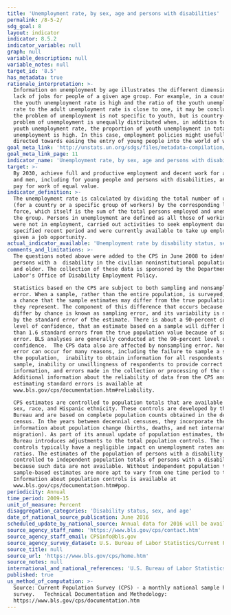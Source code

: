 ```yaml
---
title: 'Unemployment rate, by sex, age and persons with disabilities'
permalink: /8-5-2/
sdg_goal: 8
layout: indicator
indicator: 8.5.2
indicator_variable: null
graph: null
variable_description: null
variable_notes: null
target_id: '8.5'
has_metadata: true
rationale_interpretation: >-
  Information on unemployment by age illustrates the different dimensions of the
  lack of jobs for people of a given age group. For example, in a country where
  the youth unemployment rate is high and the ratio of the youth unemployment
  rate to the adult unemployment rate is close to one, it may be concluded that
  the problem of unemployment is not specific to youth, but is country-wide. The
  problem of unemployment is unequally distributed when, in addition to a high
  youth unemployment rate, the proportion of youth unemployment in total
  unemployment is high. In this case, employment policies might usefully be
  directed towards easing the entry of young people into the world of work.
goal_meta_link: 'http://unstats.un.org/sdgs/files/metadata-compilation/Metadata-Goal-8.pdf'
goal_meta_link_page: 11
indicator_name: 'Unemployment rate, by sex, age and persons with disabilities'
target: >-
  By 2030, achieve full and productive employment and decent work for all women
  and men, including for young people and persons with disabilities, and equal
  pay for work of equal value.
indicator_definition: >-
  The unemployment rate is calculated by dividing the total number of unemployed
  (for a country or a specific group of workers) by the corresponding labour
  force, which itself is the sum of the total persons employed and unemployed in
  the group. Persons in unemployment are defined as all those of working age who
  were not in employment, carried out activities to seek employment during a
  specified recent period and were currently available to take up employment
  given a job opportunity.
actual_indicator_available: 'Unemployment rate by disability status, sex, and age, 2009-15 annual averages'
comments_and_limitations: >-
  The questions noted above were added to the CPS in June 2008 to identify
  persons with a  disability in the civilian noninstitutional population age 16
  and older. The collection of these data is sponsored by the Department of
  Labor's Office of Disability Employment Policy.

  Statistics based on the CPS are subject to both sampling and nonsampling
  error. When a sample, rather than the entire population, is surveyed, there is
  a chance that the sample estimates may differ from the true population values
  they represent. The component of this difference that occurs because samples
  differ by chance is known as sampling error, and its variability is measured
  by the standard error of the estimate. There is about a 90-percent chance, or
  level of confidence, that an estimate based on a sample will differ by no more
  than 1.6 standard errors from the true population value because of sampling
  error. BLS analyses are generally conducted at the 90-percent level of
  confidence.  The CPS data also are affected by nonsampling error. Nonsampling
  error can occur for many reasons, including the failure to sample a segment of
  the population,  inability to obtain information for all respondents in the
  sample, inability or unwillingness of respondents to provide correct
  information, and errors made in the collection or processing of the data. 
  Additional information about the reliability of data from the CPS and
  estimating standard errors is available at
  www.bls.gov/cps/documentation.htm#reliability. 

  CPS estimates are controlled to population totals that are available by age,
  sex, race, and Hispanic ethnicity. These controls are developed by the Census
  Bureau and are based on complete population counts obtained in the decennial
  census. In the years between decennial censuses, they incorporate the latest
  information about population change (births, deaths, and net international
  migration). As part of its annual update of population estimates, the Census
  Bureau introduces adjustments to the total population controls. The updated
  controls typically have a negligible impact on unemployment rates and other
  ratios. The estimates of the population of persons with a disability are not
  controlled to independent population totals of persons with a disability
  because such data are not available. Without independent population totals,
  sample-based estimates are more apt to vary from one time period to the next.
  Information about population controls is available at
  www.bls.gov/cps/documentation.htm#pop.
periodicity: Annual
time_period: 2009-15
unit_of_measure: Percent
disaggregation_categories: 'Disability status, sex, and age'
date_of_national_source_publication: June 2016
scheduled_update_by_national_source: Annual data for 2016 will be available in June 2017
source_agency_staff_name: 'https://www.bls.gov/cps/contact.htm'
source_agency_staff_email: CPSinfo@bls.gov
source_agency_survey_dataset: U.S. Bureau of Labor Statistics/Current Population Survey
source_title: null
source_url: 'https://www.bls.gov/cps/home.htm'
source_notes: null
international_and_national_references: 'U.S. Bureau of Labor Statistics - www.bls.gov '
published: true
us_method_of_computation: >-
  Source: Current Population Survey (CPS) - a monthly national sample household
  survey.   Technical Documentation and Methodology:
  https://www.bls.gov/cps/documentation.htm
---
```


